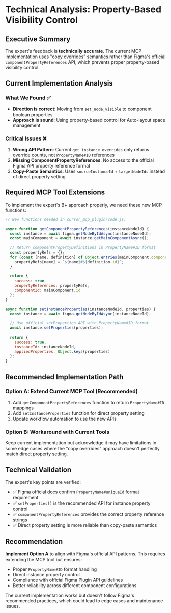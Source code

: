 # Technical Analysis: Property-Based Visibility Control

## Executive Summary

The expert's feedback is **technically accurate**. The current MCP implementation uses "copy overrides" semantics rather than Figma's official `componentPropertyReferences` API, which prevents proper property-based visibility control.

## Current Implementation Analysis

### What We Found ✅
- **Direction is correct**: Moving from `set_node_visible` to component boolean properties
- **Approach is sound**: Using property-based control for Auto-layout space management

### Critical Issues ❌
1. **Wrong API Pattern**: Current `get_instance_overrides` only returns override counts, not `PropertyName#ID` references
2. **Missing ComponentPropertyReferences**: No access to the official Figma API property reference format
3. **Copy-Paste Semantics**: Uses `sourceInstanceId` + `targetNodeIds` instead of direct property setting

## Required MCP Tool Extensions

To implement the expert's B+ approach properly, we need these new MCP functions:

```javascript
// New functions needed in cursor_mcp_plugin/code.js:

async function getComponentPropertyReferences(instanceNodeId) {
  const instance = await figma.getNodeByIdAsync(instanceNodeId);
  const mainComponent = await instance.getMainComponentAsync();
  
  // Return componentPropertyDefinitions in PropertyName#ID format
  const propertyRefs = {};
  for (const [name, definition] of Object.entries(mainComponent.componentPropertyDefinitions || {})) {
    propertyRefs[name] = `${name}#${definition.id}`;
  }
  
  return {
    success: true,
    propertyReferences: propertyRefs,
    componentId: mainComponent.id
  };
}

async function setInstanceProperties(instanceNodeId, properties) {
  const instance = await figma.getNodeByIdAsync(instanceNodeId);
  
  // Use official setProperties API with PropertyName#ID format
  await instance.setProperties(properties);
  
  return {
    success: true,
    instanceId: instanceNodeId,
    appliedProperties: Object.keys(properties)
  };
}
```

## Recommended Implementation Path

### Option A: Extend Current MCP Tool (Recommended)
1. Add `getComponentPropertyReferences` function to return `PropertyName#ID` mappings
2. Add `setInstanceProperties` function for direct property setting
3. Update workflow automation to use the new APIs

### Option B: Workaround with Current Tools
Keep current implementation but acknowledge it may have limitations in some edge cases where the "copy overrides" approach doesn't perfectly match direct property setting.

## Technical Validation

The expert's key points are verified:
- ✅ Figma official docs confirm `PropertyName#uniqueId` format requirement
- ✅ `setProperties()` is the recommended API for instance property control
- ✅ `componentPropertyReferences` provides the correct property reference strings
- ✅ Direct property setting is more reliable than copy-paste semantics

## Recommendation

**Implement Option A** to align with Figma's official API patterns. This requires extending the MCP tool but ensures:
- Proper `PropertyName#ID` format handling
- Direct instance property control
- Compliance with official Figma Plugin API guidelines
- Better reliability across different component configurations

The current implementation works but doesn't follow Figma's recommended practices, which could lead to edge cases and maintenance issues.